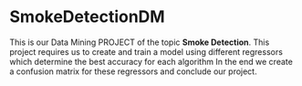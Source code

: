 # SmokeDetectionDM

This is our Data Mining PROJECT  of the topic **Smoke Detection**.
This project requires us to create and train a model using different regressors which determine the best accuracy for each algorithm
In the end we create a confusion matrix for these regressors and conclude our project.
